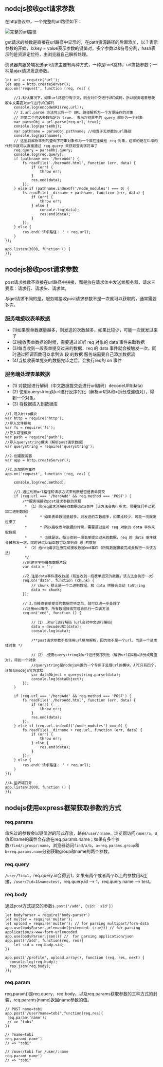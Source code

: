 ## nodejs接收get请求参数

在http协议中，一个完整的url路径如下：

![完整的url路径](http://ww1.sinaimg.cn/large/8b2b1aafly1fu91lq2nqaj20se0ebq3a.jpg)

get请求的参数是直接在url路径中显示的，在path资源路径的后面添加，以？表示参数的开始，以key = value表示参数的键值对，多个参数以&符号分割，hash表示的是资源定位符，由浏览器自己解析处理。

浏览器向服务端发送get请求主要有两种方式，一种是href跳转，url拼接参数；一种是ajax请求发送参数。

```
let url = require('url');
let app = http.createServer();
app.on('request', function (req, res) {

    //1.默认情况下，如果url路径中有中文，则会对中文进行URI编码，所以服务端要想获取中文需要对url进行URI解码
    console.log(encodeURI(req.url));
    // 2.url.parse 方法可以将一个 URL 路径解析为一个方便操作的对象
    // 将第二个可选参数指定为 true， 表示将结果中的 query 解析为一个对象
    var parseObj = url.parse(req.url, true);
    console.log(parseObj);
    var pathname = parseObj.pathname; //相当于无参数的url路径
    console.log(pathname);
    // 这里将解析拿到的查询字符串对象作为一个属性挂载给 req 对象，这样的话在后续的代码中就可以直接通过 req.query 来获取查询字符串了
    req.query = parseObj.query;
    console.log(req.query);
    if (pathname === '/heroAdd') {
        fs.readFile('./heroAdd.html', function (err, data) {
            if (err) {
                throw err;
            }
            res.end(data);
        });
    } else if (pathname.indexOf('/node_modules') === 0) {
        fs.readFile(__dirname + pathname, function (err, data) {
            if (err) {
                throw err;
            } else {
                console.log(data);
                res.end(data);
            }
        });
    } else {
        res.end('请求路径： ' + req.url);
    }
});

app.listen(3000, function () {
});
```

## nodejs接收post请求参数

post请求参数不直接在url路径中拼接，而是放在请求体中发送给服务器，请求三要素：请求行、请求头、请求体。

与get请求不同的是，服务端接收post请求参数不是一次就可以获取的，通常需要多次。

### 服务端接收表单数据

- (1)如果表单数据量越多，则发送的次数越多，如果比较少，可能一次就发过来了
- (2)接收表单数据的时候，需要通过监听 req 对象的 data 事件来取数据
- (3)每当收到一段表单提交过来的数据，req 的 data 事件就会被触发一次，同时通过回调函数可以拿到该 段 的数据 
服务端需要自己添加数据流
- (4)当接收表单提交的数据完毕之后，会执行req的 on 事件

### 服务端处理表单数据

- (1) 对数据进行解码（中文数据提交会进行url编码）decodeURI(data)
- (2) 使用querystring对url进行反序列化（解析url将&和=拆分成键值对），得到一个对象。
- (3) 将数据插入到数据库

```
//1.导入http模块
var http = require('http');
//导入文件模块
var fs = require('fs');
//导入路径模块
var path = require('path');
//导入querystring模块（解析post请求数据）
var querystring = require('querystring');

//2.创建服务器
var app = http.createServer();

//3.添加响应事件
app.on('request', function (req, res) {

    console.log(req.method);

    //1.通过判断url路径和请求方式来判断是否是表单提交
    if (req.url === '/heroAdd' && req.method === 'POST') {
        /**服务端接收post请求参数的流程
         * （1）给req请求注册接收数据data事件（该方法会执行多次，需要我们手动累加二进制数据）
         *      * 如果表单数据量越多，则发送的次数越多，如果比较少，可能一次就发过来了
         *      * 所以接收表单数据的时候，需要通过监听 req 对象的 data 事件来取数据
         *      * 也就是说，每当收到一段表单提交过来的数据，req 的 data 事件就会被触发一次，同时通过回调函数可以拿到该 段 的数据
         * （2）给req请求注册完成接收数据end事件（所有数据接收完成会执行一次该方法）
         */
        //创建空字符叠加数据片段
        var data = '';

        //2.注册data事件接收数据（每当收到一段表单提交的数据，该方法会执行一次）
        req.on('data', function (chunk) {
            // chunk 默认是一个二进制数据，和 data 拼接会自动 toString
            data += chunk;
        });

        // 3.当接收表单提交的数据完毕之后，就可以进一步处理了
        //注册end事件，所有数据接收完成会执行一次该方法
        req.on('end', function () {

            //（1）.对url进行解码（url会对中文进行编码）
            data = decodeURI(data);
            console.log(data);

            /**post请求参数不能使用url模块解析，因为他不是一个url，而是一个请求体对象 */

            //（2）.使用querystring对url进行反序列化（解析url将&和=拆分成键值对），得到一个对象
            //querystring是nodejs内置的一个专用于处理url的模块，API只有四个，详情见nodejs官方文档
            var dataObject = querystring.parse(data);
            console.log(dataObject);
        });
    }

    if (req.url === '/heroAdd' && req.method === 'POST') {
        fs.readFile('./heroAdd.html', function (err, data) {
            if (err) {
                throw err;
            }
            res.end(data);
        });
    } else if (req.url.indexOf('/node_modules') === 0) {
        fs.readFile(__dirname + req.url, function (err, data) {
            if (err) {
                throw err;
            } else {
                res.end(data);
            }
        });
    } else {
        res.end('请求路径： ' + req.url);
    }
});

//4.监听端口号
app.listen(3000, function () {
});
```

## nodejs使用express框架获取参数的方式

### req.params

命名过的参数会以键值对的形式存放，路由`/user/:name`，浏览器访问`/user/a`，a值即name的属性会存放在req.params.name；如果有多个参数`/find/:group/:name`，浏览器访问`find/a/b`，`a=req.params.group`和`b=req.params.name`分别获取group和name的两个参数。

### req.query

`/user/?id=1`，req.query.id会得到1，如果有两个或者两个以上的参数用&连接，`/user/?id=1&name=test`，req.query.id --> 1，req.query.name --> test。

### req.body

通过post方式提交的参数`$.post('/add', {sid: 'sid'})`
```
let bodyParser = require('body-parser')
let multer = require('multer');
let upload = require('multer'); // for parsing multipart/form-data
app.use(bodyParser.urlencode({extended: true})) // for parsing application/x-www-form-urlencoded
app.use(bodyParser.json()) //  for parsing application/json
app.post('/add', function(req, res){
    let sid = req.body.sid;
})

app.post('/profile', upload.array(), function (req, res, next) {
  console.log(req.body);
  res.json(req.body);
});
```

### req.param

req.param()是req.query、req.body、以及req.params获取参数的三种方式的封装，req.params(name)返回name参数的值。
```
// POST name=tobi
app.post('/user?name=tobi',function(req,res){
 req.param('name');
 // => "tobi"
})

// ?name=tobi
req.param('name')
// => "tobi"

// /user/tobi for /user/:name 
req.param('name')
// => "tobi"
```

